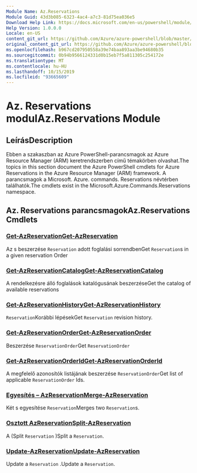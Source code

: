 ```yaml
---
Module Name: Az.Reservations
Module Guid: 43d3b085-6323-4ac4-a7c3-81d75ea036e5
Download Help Link: https://docs.microsoft.com/en-us/powershell/module/az.reservations
Help Version: 1.0.0.0
Locale: en-US
content_git_url: https://github.com/Azure/azure-powershell/blob/master/src/Reservations/Reservations/help/Az.Reservations.md
original_content_git_url: https://github.com/Azure/azure-powershell/blob/master/src/Reservations/Reservations/help/Az.Reservations.md
ms.openlocfilehash: b967cd207950558a39e74baa893aa3be94680b35
ms.sourcegitcommit: 0b94b9566124331d0b15eb7f5a811305c254172e
ms.translationtype: MT
ms.contentlocale: hu-HU
ms.lasthandoff: 10/15/2019
ms.locfileid: "93665609"
---
```

# <span data-ttu-id="79dfa-101">Az. Reservations modul</span><span class="sxs-lookup"><span data-stu-id="79dfa-101">Az.Reservations Module</span></span>
## <span data-ttu-id="79dfa-102">Leírás</span><span class="sxs-lookup"><span data-stu-id="79dfa-102">Description</span></span>
<span data-ttu-id="79dfa-103">Ebben a szakaszban az Azure PowerShell-parancsmagok az Azure Resource Manager (ARM) keretrendszerben című témakörben olvashat.</span><span class="sxs-lookup"><span data-stu-id="79dfa-103">The topics in this section document the Azure PowerShell cmdlets for Azure Reservations in the Azure Resource Manager (ARM) framework.</span></span> <span data-ttu-id="79dfa-104">A parancsmagok a Microsoft. Azure. commands. Reservations névtérben találhatók.</span><span class="sxs-lookup"><span data-stu-id="79dfa-104">The cmdlets exist in the Microsoft.Azure.Commands.Reservations namespace.</span></span>

## <span data-ttu-id="79dfa-105">Az. Reservations parancsmagok</span><span class="sxs-lookup"><span data-stu-id="79dfa-105">Az.Reservations Cmdlets</span></span>
### [<span data-ttu-id="79dfa-106">Get-AzReservation</span><span class="sxs-lookup"><span data-stu-id="79dfa-106">Get-AzReservation</span></span>](Get-AzReservation.md)
<span data-ttu-id="79dfa-107">Az s beszerzése `Reservation` adott foglalási sorrendben</span><span class="sxs-lookup"><span data-stu-id="79dfa-107">Get `Reservation`s in a given reservation Order</span></span>

### [<span data-ttu-id="79dfa-108">Get-AzReservationCatalog</span><span class="sxs-lookup"><span data-stu-id="79dfa-108">Get-AzReservationCatalog</span></span>](Get-AzReservationCatalog.md)
<span data-ttu-id="79dfa-109">A rendelkezésre álló foglalások katalógusának beszerzése</span><span class="sxs-lookup"><span data-stu-id="79dfa-109">Get the catalog of available reservations</span></span>

### [<span data-ttu-id="79dfa-110">Get-AzReservationHistory</span><span class="sxs-lookup"><span data-stu-id="79dfa-110">Get-AzReservationHistory</span></span>](Get-AzReservationHistory.md)
<span data-ttu-id="79dfa-111">`Reservation`Korábbi lépések</span><span class="sxs-lookup"><span data-stu-id="79dfa-111">Get `Reservation` revision history.</span></span>

### [<span data-ttu-id="79dfa-112">Get-AzReservationOrder</span><span class="sxs-lookup"><span data-stu-id="79dfa-112">Get-AzReservationOrder</span></span>](Get-AzReservationOrder.md)
<span data-ttu-id="79dfa-113">Beszerzése `ReservationOrder`</span><span class="sxs-lookup"><span data-stu-id="79dfa-113">Get `ReservationOrder`</span></span>

### [<span data-ttu-id="79dfa-114">Get-AzReservationOrderId</span><span class="sxs-lookup"><span data-stu-id="79dfa-114">Get-AzReservationOrderId</span></span>](Get-AzReservationOrderId.md)
<span data-ttu-id="79dfa-115">A megfelelő azonosítók listájának beszerzése `ReservationOrder`</span><span class="sxs-lookup"><span data-stu-id="79dfa-115">Get list of applicable `ReservationOrder` Ids.</span></span>

### [<span data-ttu-id="79dfa-116">Egyesítés – AzReservation</span><span class="sxs-lookup"><span data-stu-id="79dfa-116">Merge-AzReservation</span></span>](Merge-AzReservation.md)
<span data-ttu-id="79dfa-117">Két s egyesítése `Reservation`</span><span class="sxs-lookup"><span data-stu-id="79dfa-117">Merges two `Reservation`s.</span></span>

### [<span data-ttu-id="79dfa-118">Osztott AzReservation</span><span class="sxs-lookup"><span data-stu-id="79dfa-118">Split-AzReservation</span></span>](Split-AzReservation.md)
<span data-ttu-id="79dfa-119">A (Split `Reservation` )</span><span class="sxs-lookup"><span data-stu-id="79dfa-119">Split a `Reservation`.</span></span>

### [<span data-ttu-id="79dfa-120">Update-AzReservation</span><span class="sxs-lookup"><span data-stu-id="79dfa-120">Update-AzReservation</span></span>](Update-AzReservation.md)
<span data-ttu-id="79dfa-121">Update a `Reservation` .</span><span class="sxs-lookup"><span data-stu-id="79dfa-121">Update a `Reservation`.</span></span>

